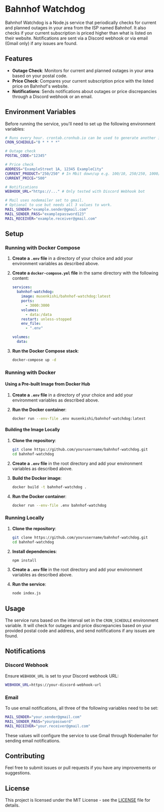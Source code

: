 # Bahnhof Watchdog

Bahnhof Watchdog is a Node.js service that periodically checks for current and planned outages in your area from the ISP named Bahnhof. It also checks if your current subscription is priced higher than what is listed on their website. Notifications are sent via a Discord webhook or via email (Gmail only) if any issues are found.

## Features

- **Outage Check**: Monitors for current and planned outages in your area based on your postal code.
- **Price Check**: Compares your current subscription price with the listed price on Bahnhof's website.
- **Notifications**: Sends notifications about outages or price discrepancies through a Discord webhook or an email.

## Environment Variables

Before running the service, you'll need to set up the following environment variables:

```bash
# Runs every hour. crontab.cronhub.io can be used to generate another interval
CRON_SCHEDULE="0 * * * *" 

# Outage check
POSTAL_CODE="12345"

# Price check
ADDRESS="ExampleStreet 1A, 12345 ExampleCity"
CURRENT_PRODUCT="250/250" # In Mbit down/up e.g. 100/10, 250/250, 1000/1000...
CURRENT_PRICE="500"

# Notifications
WEBHOOK_URL="https://..." # Only tested with Discord Webhook bot

# Mail uses nodemailer set to gmail.
# Optional to use but needs all 3 values to work.
MAIL_SENDER="example.sender@gmail.com"
MAIL_SENDER_PASS="examplepassword123"
MAIL_RECEIVER="example.receiver@gmail.com"
```

## Setup

### Running with Docker Compose

1. **Create a `.env` file** in a directory of your choice and add your environment variables as described above.

2. **Create a `docker-compose.yml` file** in the same directory with the following content:
    ```yaml
    services:
      bahnhof-watchdog:
        image: musenkishi/bahnhof-watchdog:latest
        ports:
          - 3000:3000
        volumes:
          - data:/data
        restart: unless-stopped
        env_file:
          - ".env"
    
    volumes:
      data:
    ```

3. **Run the Docker Compose stack**:
    ```bash
    docker-compose up -d
    ```

### Running with Docker

#### Using a Pre-built Image from Docker Hub

1. **Create a `.env` file** in a directory of your choice and add your environment variables as described above.

2. **Run the Docker container**:
    ```bash
    docker run --env-file .env musenkishi/bahnhof-watchdog:latest
    ```

#### Building the Image Locally

1. **Clone the repository**:
    ```bash
    git clone https://github.com/yourusername/bahnhof-watchdog.git
    cd bahnhof-watchdog
    ```

2. **Create a `.env` file** in the root directory and add your environment variables as described above.

3. **Build the Docker image**:
    ```bash
    docker build -t bahnhof-watchdog .
    ```

4. **Run the Docker container**:
    ```bash
    docker run --env-file .env bahnhof-watchdog
    ```

### Running Locally

1. **Clone the repository**:
    ```bash
    git clone https://github.com/yourusername/bahnhof-watchdog.git
    cd bahnhof-watchdog
    ```

2. **Install dependencies**:
    ```bash
    npm install
    ```

3. **Create a `.env` file** in the root directory and add your environment variables as described above.

4. **Run the service**:
    ```bash
    node index.js
    ```

## Usage

The service runs based on the interval set in the `CRON_SCHEDULE` environment variable. It will check for outages and price discrepancies based on your provided postal code and address, and send notifications if any issues are found.

## Notifications

### Discord Webhook

Ensure `WEBHOOK_URL` is set to your Discord webhook URL:
```bash
WEBHOOK_URL=https://your-discord-webhook-url
```

### Email

To use email notifications, all three of the following variables need to be set:
```bash
MAIL_SENDER="your.sender@gmail.com"
MAIL_SENDER_PASS="yourpassword"
MAIL_RECEIVER="your.receiver@gmail.com"
```
These values will configure the service to use Gmail through Nodemailer for sending email notifications.

## Contributing

Feel free to submit issues or pull requests if you have any improvements or suggestions.

## License

This project is licensed under the MIT License - see the [LICENSE](LICENSE) file for details.
